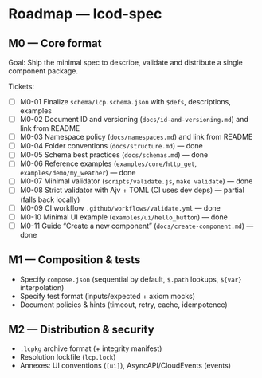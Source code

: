 # Roadmap — lcod-spec

## M0 — Core format

Goal: Ship the minimal spec to describe, validate and distribute a single component package.

Tickets:
- [ ] M0-01 Finalize `schema/lcp.schema.json` with `$defs`, descriptions, examples
- [ ] M0-02 Document ID and versioning (`docs/id-and-versioning.md`) and link from README
- [ ] M0-03 Namespace policy (`docs/namespaces.md`) and link from README
- [ ] M0-04 Folder conventions (`docs/structure.md`) — done
- [ ] M0-05 Schema best practices (`docs/schemas.md`) — done
- [ ] M0-06 Reference examples (`examples/core/http_get`, `examples/demo/my_weather`) — done
- [ ] M0-07 Minimal validator (`scripts/validate.js`, `make validate`) — done
- [ ] M0-08 Strict validator with Ajv + TOML (CI uses dev deps) — partial (falls back locally)
- [ ] M0-09 CI workflow `.github/workflows/validate.yml` — done
- [ ] M0-10 Minimal UI example (`examples/ui/hello_button`) — done
- [ ] M0-11 Guide “Create a new component” (`docs/create-component.md`) — done

## M1 — Composition & tests
- Specify `compose.json` (sequential by default, `$.path` lookups, `${var}` interpolation)
- Specify test format (inputs/expected + axiom mocks)
- Document policies & hints (timeout, retry, cache, idempotence)

## M2 — Distribution & security
- `.lcpkg` archive format (+ integrity manifest)
- Resolution lockfile (`lcp.lock`)
- Annexes: UI conventions (`[ui]`), AsyncAPI/CloudEvents (events)
